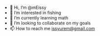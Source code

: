- 👋 Hi, I’m @mEissy
- 👀 I’m interested in fishing
- 🌱 I’m currently learning math
- 💞️ I’m looking to collaborate on my goals
- 📫 How to reach me issyurem@gmail.com

<!---
mEissy/mEissy is a ✨ special ✨ repository because its `README.md` (this file) appears on your GitHub profile.
You can click the Preview link to take a look at your changes.
--->
